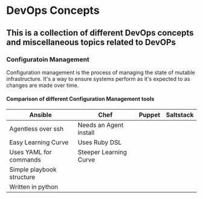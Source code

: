 # DevOps Concepts
## This is a collection of different DevOps concepts and miscellaneous topics related to DevOPs

### Configuratoin Management
Configuration management is the process of managing the state of mutable infrastructure. It's a way to ensure systems perform as it's expected to as changes are made over time.

#### Comparison of different Configuration Management tools
Ansible         | Chef          | Puppet        | Saltstack
--------        |------         |--------       |----------
Agentless over ssh|Needs an Agent install||
Easy Learning Curve|Uses Ruby DSL||
Uses YAML for commands|Steeper Learning Curve||
Simple playbook structure|||
Written in python|||